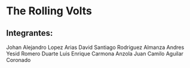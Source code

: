 # The Rolling Volts

## Integrantes:
Johan Alejandro Lopez Arias
David Santiago Rodriguez Almanza
Andres Yesid Romero Duarte
Luis Enrique Carmona Anzola
Juan Camilo Aguilar Coronado
